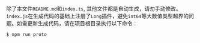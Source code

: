 除了本文件`README.md`和`index.ts`, 其他文件都是自动生成，请勿手动修改。`index.js`在生成代码的基础上注册了`Long`插件，避免`int64`等大数值类型越界的问题。如需更新生成代码，请在项目根目录执行以下命令：

```bash
$ npm run proto
```
